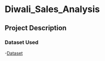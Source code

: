 # Diwali_Sales_Analysis

## Project Description


### Dataset Used
-<a href = "https://github.com/Snehavyas/Diwali_Sales_Analysis/blob/main/Diwali%20Sales%20Data.csv">Dataset </a>


